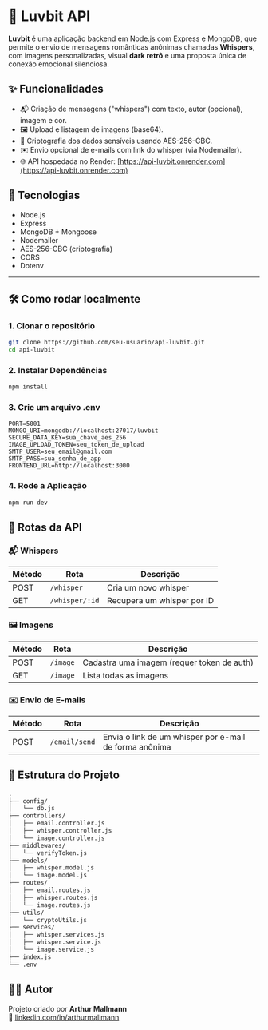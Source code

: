 # 💌 Luvbit API

**Luvbit** é uma aplicação backend em Node.js com Express e MongoDB, que permite o envio de mensagens românticas anônimas chamadas **Whispers**, com imagens personalizadas, visual **dark retrô** e uma proposta única de conexão emocional silenciosa.

## ✨ Funcionalidades

- 📬 Criação de mensagens ("whispers") com texto, autor (opcional), imagem e cor.
- 🖼️ Upload e listagem de imagens (base64).
- 🔐 Criptografia dos dados sensíveis usando AES-256-CBC.
- ✉️ Envio opcional de e-mails com link do whisper (via Nodemailer).
- 🌐 API hospedada no Render: [https://api-luvbit.onrender.com](https://api-luvbit.onrender.com)

## 🚀 Tecnologias

- Node.js
- Express
- MongoDB + Mongoose
- Nodemailer
- AES-256-CBC (criptografia)
- CORS
- Dotenv

---

## 🛠️ Como rodar localmente

### 1. Clonar o repositório

```bash
git clone https://github.com/seu-usuario/api-luvbit.git
cd api-luvbit
```

### 2. Instalar Dependências

```bash
npm install
```

### 3. Crie um arquivo .env

```env
PORT=5001
MONGO_URI=mongodb://localhost:27017/luvbit
SECURE_DATA_KEY=sua_chave_aes_256
IMAGE_UPLOAD_TOKEN=seu_token_de_upload
SMTP_USER=seu_email@gmail.com
SMTP_PASS=sua_senha_de_app
FRONTEND_URL=http://localhost:3000
```

### 4. Rode a Aplicação

```bash
npm run dev
```

## 📡 Rotas da API

### 📬 Whispers

| Método | Rota             | Descrição                    |
|--------|------------------|------------------------------|
| POST   | `/whisper`       | Cria um novo whisper         |
| GET    | `/whisper/:id`   | Recupera um whisper por ID   |

### 🖼️ Imagens

| Método | Rota             | Descrição                                 |
|--------|------------------|--------------------------------------------|
| POST   | `/image`         | Cadastra uma imagem (requer token de auth)|
| GET    | `/image`         | Lista todas as imagens                    |

### ✉️ Envio de E-mails

| Método | Rota             | Descrição                                             |
|--------|------------------|--------------------------------------------------------|
| POST   | `/email/send`    | Envia o link de um whisper por e-mail de forma anônima|


## 📁 Estrutura do Projeto

```markdown
.
├── config/
│   └── db.js
├── controllers/
│   ├── email.controller.js
│   ├── whisper.controller.js
│   └── image.controller.js
├── middlewares/
│   └── verifyToken.js
├── models/
│   ├── whisper.model.js
│   └── image.model.js
├── routes/
│   ├── email.routes.js
│   ├── whisper.routes.js
│   └── image.routes.js
├── utils/
│   └── cryptoUtils.js
├── services/
│   ├── whisper.services.js
│   ├── whisper.service.js
│   └── image.service.js
├── index.js
└── .env
```

## 👨‍💻 Autor

Projeto criado por **Arthur Mallmann**  
🔗 [linkedin.com/in/arthurmallmann](https://www.linkedin.com/in/arthurmallmann/)
